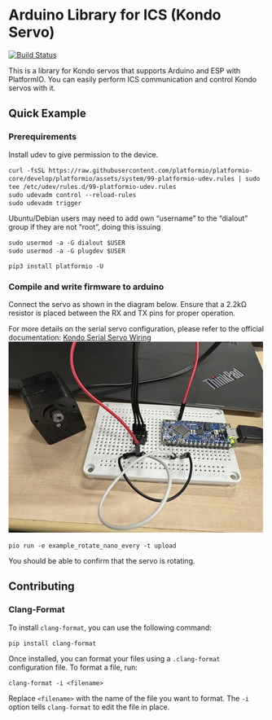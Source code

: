 # Arduino Library for ICS (Kondo Servo)

[![Build Status](https://github.com/iory/arduino-ics/actions/workflows/test.yml/badge.svg?branch=main)](https://github.com/iory/arduino-ics/actions)

This is a library for Kondo servos that supports Arduino and ESP with PlatformIO.
You can easily perform ICS communication and control Kondo servos with it.

## Quick Example

### Prerequirements

Install udev to give permission to the device.

```
curl -fsSL https://raw.githubusercontent.com/platformio/platformio-core/develop/platformio/assets/system/99-platformio-udev.rules | sudo tee /etc/udev/rules.d/99-platformio-udev.rules
sudo udevadm control --reload-rules
sudo udevadm trigger
```

Ubuntu/Debian users may need to add own “username” to the “dialout” group if they are not “root”, doing this issuing

```
sudo usermod -a -G dialout $USER
sudo usermod -a -G plugdev $USER
```

```
pip3 install platformio -U
```

### Compile and write firmware to arduino

Connect the servo as shown in the diagram below. Ensure that a 2.2kΩ resistor is placed between the RX and TX pins for proper operation.

For more details on the serial servo configuration, please refer to the official documentation:
[Kondo Serial Servo Wiring](https://kondo-robot.com/faq/serial-servo-method-tech)
![Wiring Example](./docs/arduino_nano_every.jpg)

```
pio run -e example_rotate_nano_every -t upload
```

You should be able to confirm that the servo is rotating.

## Contributing

### Clang-Format
To install `clang-format`, you can use the following command:
```
pip install clang-format
```

Once installed, you can format your files using a `.clang-format` configuration file. To format a file, run:
```
clang-format -i <filename>
```

Replace `<filename>` with the name of the file you want to format. The `-i` option tells `clang-format` to edit the file in place.
